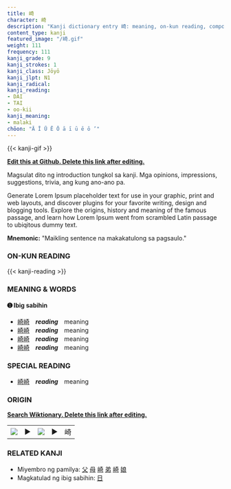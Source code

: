 ```yaml
---
title: 崎
character: 崎
description: "Kanji dictionary entry 崎: meaning, on-kun reading, compounds, origin, related kanji"
content_type: kanji
featured_image: "/崎.gif"
weight: 111
frequency: 111
kanji_grade: 9
kanji_strokes: 1
kanji_class: Jōyō
kanji_jlpt: N1
kanji_radical: 
kanji_reading: 
- DAI
- TAI
- oo-kii
kanji_meaning:
- malaki
chōon: "Ā Ī Ū Ē Ō ā ī ū ē ō ’"
---
```

[//]: # (Don't edit the line below. Kanji animated GIF code is automatically generated.)
{{< kanji-gif >}}

[//]: # (Edit below this line.)

**[Edit this at Github. Delete this link after editing.](https://github.com/tim0g/tim/tree/main/content/kanji/崎/index.md)**

Magsulat dito ng introduction tungkol sa kanji. Mga opinions, impressions, suggestions, trivia, ang kung ano-ano pa.

Generate Lorem Ipsum placeholder text for use in your graphic, print and web layouts, and discover plugins for your favorite writing, design and blogging tools. Explore the origins, history and meaning of the famous passage, and learn how Lorem Ipsum went from scrambled Latin passage to ubiqitous dummy text.
 
**Mnemonic:** "Maikling sentence na makakatulong sa pagsaulo."

### ON-KUN READING

[//]: # (Don't edit the line below. ON-KUN READING code is automatically generated.)
{{< kanji-reading >}}

### MEANING & WORDS

#### ➊ **Ibig sabihin**
  - [崎](../崎)[崎](../崎)　***reading***　meaning
  - [崎](../崎)[崎](../崎)　***reading***　meaning
  - [崎](../崎)[崎](../崎)　***reading***　meaning
  - [崎](../崎)[崎](../崎)　***reading***　meaning

### SPECIAL READING
  - [崎](../崎)[崎](../崎)　***reading***　meaning

### ORIGIN

**[Search Wiktionary. Delete this link after editing.](https://wiktionary.org/wiki/崎)**
<table class="kanji-table"><tr><td>
<img src="60px-崎-bronze.svg.png">
</td><td>▶</td><td>
<img src="60px-崎-oracle.svg.png">
</td><td>▶</td>
<td class="kanji-origin">崎</td>
</tr></table>

### RELATED KANJI
- Miyembro ng pamilya: [父](../父) [母](../母) [崎](../崎) [弟](../弟) [崎](../崎) [娘](../娘)
- Magkatulad ng ibig sabihin: [日](../日)
